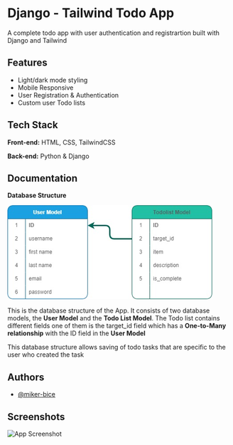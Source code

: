 
# Django - Tailwind Todo App

A complete todo app with user authentication and
registrartion built with Django and Tailwind




## Features

- Light/dark mode styling
- Mobile Responsive
- User Registration & Authentication
- Custom user Todo lists


## Tech Stack

**Front-end:** HTML, CSS, TailwindCSS

**Back-end:** Python & Django


## Documentation

**Database Structure**

![database-structure](https://github.com/miker-bice/django_tailwind_todo/blob/main/readMe/database-structure.jpg)

This is the database structure of the App. It consists of two database models, the <strong>User Model</strong>
and the <strong>Todo List Model</strong>. The Todo list contains different fields one of them is the target_id
field which has a <strong>One-to-Many relationship</strong> with the ID field in the <strong>User Model</strong>

This database structure allows saving of todo tasks that are specific to the user who created the task

## Authors

- [@miker-bice](https://www.github.com/miker-bice)


## Screenshots

![App Screenshot](https://via.placeholder.com/468x300?text=App+Screenshot+Here)

